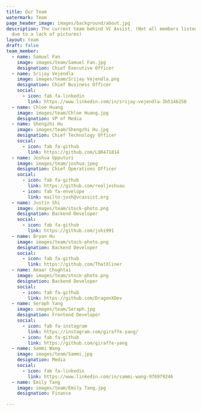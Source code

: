 ```yaml
---
title: Our Team
watermark: Team
page_header_image: images/background/about.jpg
description: The current team behind VC Assist. (Not all members listed
  due to a lack of pictures)
layout: team
draft: false
team_member:
  - name: Samuel Fan
    image: images/team/Samuel Fan.jpg
    designation: Chief Executive Officer
  - name: Srijay Vejendla
    image: images/team/Srijay Vejendla.png
    designation: Chief Business Officer
    social:
      - icon: fab fa-linkedin
        link: https://www.linkedin.com/in/srijay-vejendla-3b5146250
  - name: Chloe Huang
    image: images/team/Chloe Huang.jpg
    designation: VP of Media
  - name: Shengzhi Hu
    image: images/team/Shengzhi Hu.jpg
    designation: Chief Technology Officer
    social:
      - icon: fab fa-github
        link: https://github.com/LQR471814
  - name: Joshua Upputuri
    image: images/team/joshua.jpeg
    designation: Chief Operations Officer
    social:
      - icon: fab fa-github
        link: https://github.com/realjoshuau
      - icon: fab fa-envelope
        link: mailto:josh@vcassist.org
  - name: Justin Shi
    image: images/team/stock-photo.png
    designation: Backend Developer
    social:
      - icon: fab fa-github
        link: https://github.com/jshi991
  - name: Bryan Hu
    image: images/team/stock-photo.png
    designation: Backend Developer
    social:
      - icon: fab fa-github
        link: https://github.com/ThatXliner
  - name: Amaar Chughtai
    image: images/team/stock-photo.png
    designation: Backend Developer
    social:
      - icon: fab fa-github
        link: https://github.com/DragonXDev
  - name: Seraph Yang
    image: images/team/Seraph.jpg
    designation: Frontend Developer
    social:
      - icon: fab fa-instagram
        link: https://instagram.com/giraffe.yang/
      - icon: fab fa-github
        link: https://github.com/giraffe-yang
  - name: Sammi Wang
    image: images/team/Sammi.jpg
    designation: Media
    social:
      - icon: fab fa-linkedin
        link: https://www.linkedin.com/in/sammi-wang-976979246
  - name: Emily Tang
    image: images/team/Emily Tang.jpg
    designation: Finance

---
```

